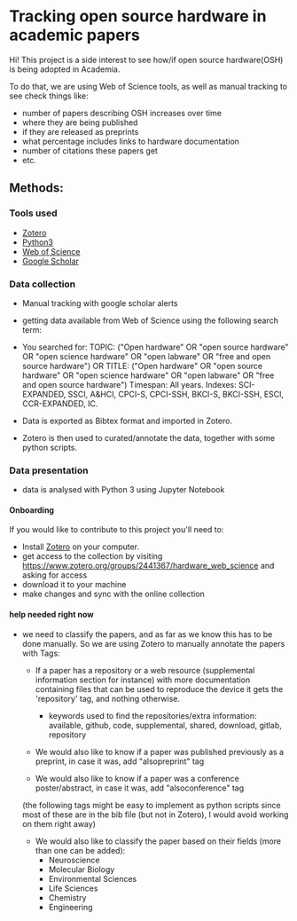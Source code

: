 # Tracking open source hardware in academic papers

Hi! This project is a side interest to see how/if open source hardware(OSH) is being adopted in Academia. 

To do that, we are using Web of Science tools, as well as manual tracking to see check things like:
- number of papers describing OSH increases over time
- where they are being published
- if they are released as preprints
- what percentage includes links to hardware documentation
- number of citations these papers get
- etc.

## Methods:

### Tools used

- [Zotero](https://www.zotero.org/)
- [Python3](https://www.python.org/)
- [Web of Science](webofknowledge.com)
- [Google Scholar](https://scholar.google.com/) 

### Data collection 

- Manual tracking with google scholar alerts
- getting data available from Web of Science using the following search term:
  
- You searched for: TOPIC: ("Open hardware" OR "open source hardware" OR "open science hardware" OR "open labware" OR "free and open source hardware") OR TITLE: ("Open hardware" OR "open source hardware" OR "open science hardware" OR "open labware" OR "free and open source hardware")
Timespan: All years. Indexes: SCI-EXPANDED, SSCI, A&HCI, CPCI-S, CPCI-SSH, BKCI-S, BKCI-SSH, ESCI, CCR-EXPANDED, IC. 

- Data is exported as Bibtex format and imported in Zotero.
- Zotero is then used to curated/annotate the data, together with some python scripts.


### Data presentation

- data is analysed with Python 3 using Jupyter Notebook
  


#### Onboarding

If you would like to contribute to this project you'll need to:

- Install [Zotero](https://www.zotero.org/) on your computer.
- get access to the collection by visiting https://www.zotero.org/groups/2441367/hardware_web_science and asking for access
- download it to your machine
- make changes and sync with the online collection
  
#### help needed right now

- we need to classify the papers, and as far as we know this has to be done manually. So we are using Zotero to manually annotate the papers with Tags:

  - If a paper has a repository or a web resource (supplemental information section for instance) with more documentation containing files that can be used to reproduce the device it gets the 'repository' tag, and nothing otherwise.
    - keywords used to find the repositories/extra information:
        available, github, code, supplemental, shared, download, gitlab, repository 


  
  - We would also like to know if a paper was published previously as a preprint, in case it was, add "alsopreprint" tag
  
  - We would also like to know if a paper was a conference poster/abstract, in case it was, add "alsoconference" tag
  
  (the following tags might be easy to implement as python scripts since most of these are in the bib file (but not in Zotero), I would avoid working on them right away)

  - We would also like to classify the paper based on their fields (more than one can be added):
    - Neuroscience
    - Molecular Biology
    - Environmental Sciences
    - Life Sciences
    - Chemistry
    - Engineering